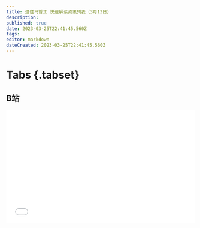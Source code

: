 ```yaml
---
title: 逮住马督工 快速解读资讯列表（3月13日）
description: 
published: true
date: 2023-03-25T22:41:45.560Z
tags: 
editor: markdown
dateCreated: 2023-03-25T22:41:45.560Z
---
```


# Tabs {.tabset}
## B站
<div style="position: relative; padding: 30% 45%;">
<iframe style="position: absolute; width: 100%; height: 100%; left: 0; top: 0;" src="//player.bilibili.com/player.html?&bvid=BV1vX4y1f718&page=1&as_wide=1&high_quality=1&danmaku=1&autoplay=0" scrolling="no" border="0" frameborder="no" framespacing="0" allowfullscreen="true"></iframe>
</div>
